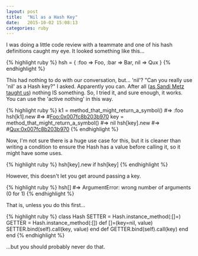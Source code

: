 ```yaml
---
layout: post
title:  "Nil as a Hash Key"
date:   2015-10-02 15:08:13
categories: ruby
---
```

I was doing a little code review with a teammate and one of his hash definitions caught my eye.  It looked something like this...

{% highlight ruby %}
hsh = {
  :foo => Foo,
  :bar => Bar,
  nil  => Qux
}
{% endhighlight %}

This had nothing to do with our conversation, but... 'nil'? "Can you really use 'nil' as a Hash key?" I asked.  Apparently you can. After all ([as Sandi Metz taught us](https://youtu.be/OMPfEXIlTVE)) nothing IS something. So, I tried it, and sure enough, it works.  You can use the 'active nothing' in this way.

{% highlight ruby %}
k1 = method_that_might_return_a_symbol()
#=> :foo
hsh[k1].new
#=> #<Foo:0x007fc8b203b970>
key = method_that_might_return_a_symbol()
#=> nil
hsh[key].new
#=> #<Qux:0x007fc8b203b970>
{% endhighlight %}

Now, I'm not sure there is a huge use case for this, but it is cleaner than writing a condition to ensure the Hash has a value before calling it, so it might have some uses.

{% highlight ruby %}
hsh[key].new if hsh[key]
{% endhighlight %}


However, this doesn't let you get around passing a key.

{% highlight ruby %}
hsh[]
#=> ArgumentError: wrong number of arguments (0 for 1)
{% endhighlight %}

That is, unless you do this first...

{% highlight ruby %}
class Hash
  SETTER = Hash.instance_method(:[]=)
  GETTER = Hash.instance_method(:[])
  def []=(key=nil, value)
    SETTER.bind(self).call(key, value)
  end
  def [](key=nil)
    GETTER.bind(self).call(key)
  end
end
{% endhighlight %}

...but you should probably never do that.
